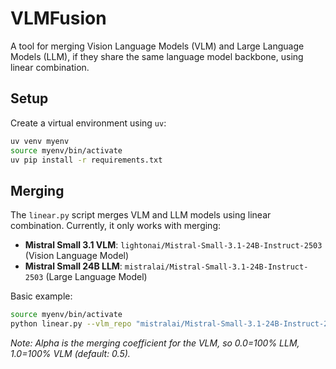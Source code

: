 # VLMFusion

A tool for merging Vision Language Models (VLM) and Large Language Models (LLM), if they share the same language model backbone, using linear combination.

## Setup

Create a virtual environment using `uv`:

```bash
uv venv myenv
source myenv/bin/activate
uv pip install -r requirements.txt
```

## Merging

The `linear.py` script merges VLM and LLM models using linear combination. Currently, it only works with merging:

- **Mistral Small 3.1 VLM**: `lightonai/Mistral-Small-3.1-24B-Instruct-2503` (Vision Language Model)
- **Mistral Small 24B LLM**: `mistralai/Mistral-Small-3.1-24B-Instruct-2503` (Large Language Model)

Basic example:

```bash
source myenv/bin/activate
python linear.py --vlm_repo "mistralai/Mistral-Small-3.1-24B-Instruct-2503" --llm_repo "MaxLSB/Mistral-Small-24B-Instruct-merged-checkpoint-3648" --output_path "./merged_model" --hf_repo_id "lightonai/Mistral-Small-3.1-24B-French" --alpha 0.7
```

_Note: Alpha is the merging coefficient for the VLM, so 0.0=100% LLM, 1.0=100% VLM (default: 0.5)._